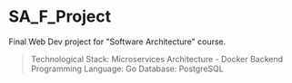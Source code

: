 # SA_F_Project
Final Web Dev project for "Software Architecture" course.

> Technological Stack:
> Microservices Architecture - Docker
> Backend Programming Language: Go
> Database: PostgreSQL

